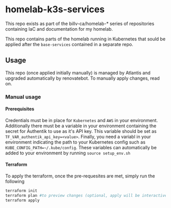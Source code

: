 # homelab-k3s-services
This repo exists as part of the billv-ca/homelab-* series of repositories containing IaC and documentation for my homelab.

This repo contains parts of the homelab running in Kubernetes that sould be applied after the `base-services` contained in a separate repo.

## Usage
This repo (once applied initially manually) is managed by Atlantis and upgraded automatically by renovatebot. To manually apply changes, read on.

### Manual usage
#### Prerequisites
Credentials must be in place for `Kubernetes` and `AWS` in your environment. Additionally there must be a variable in your environment containing the secret for Authentik to use as it's API key. This variable should be set as `TF_VAR_authentik_api_key=<value>`. Finally, you need a variabl in your environment indicating the path to your Kubernetes config such as `KUBE_CONFIG_PATH=~/.kube/config`. These variables can automatically be added to your environment by running `source setup_env.sh`


#### Terraform
To apply the terraform, once the pre-requesites are met, simply run the following
```sh
terraform init
terraform plan #to preview changes (optional, apply will be interactive anyway)
terraform apply
```

